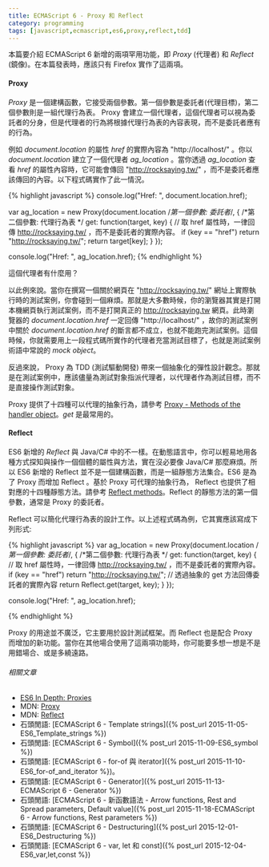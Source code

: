 ```yaml
---
title: ECMAScript 6 - Proxy 和 Reflect
category: programming
tags: [javascript,ecmascript,es6,proxy,reflect,tdd]
---
```


本篇要介紹 ECMAScript 6 新增的兩項罕用功能，即 <dfn>Proxy</dfn> (代理者) 和 <dfn>Reflect</dfn> (鏡像)。在本篇發表時，應該只有 Firefox 實作了這兩項。

<!--more-->

#### Proxy

<dfn>Proxy</dfn> 是一個建構函數，它接受兩個參數。第一個參數是委託者(代理目標)，第二個參數則是一組代理行為表。 Proxy 會建立一個代理者，這個代理者可以視為委託者的分身，但是代理者的行為將根據代理行為表的內容表現，而不是委託者應有的行為。

例如 <var>document.location</var> 的屬性 <var>href</var> 的實際內容為 "http://localhost/" 。你以 <var>document.location</var> 建立了一個代理者 <var>ag_location</var> 。當你透過 <var>ag_location</var> 查看 <var>href</var> 的屬性內容時，它可能會傳回 "http://rocksaying.tw/" ，而不是委託者應該傳回的內容。以下程式碼實作了此一情況。

{% highlight javascript %}
console.log("Href: ", document.location.href);

var ag_location = new Proxy(document.location /*第一個參數: 委託者*/,
{ /*第二個參數: 代理行為表 */
    get: function(target, key) {
        // 取 href 屬性時，一律回傳 http://rocksaying.tw/ ，而不是委託者的實際內容。
        if (key == "href")
            return "http://rocksaying.tw/";
        return target[key];
    }
});

console.log("Href: ", ag_location.href);
{% endhighlight %}

這個代理者有什麼用？

以此例來說。當你在撰寫一個關於網頁在 "http://rocksaying.tw/" 網址上實際執行時的測試案例，你會碰到一個麻煩。那就是大多數時候，你的瀏覽器其實是打開本機網頁執行測試案例，而不是打開真正的 http://rocksaying.tw 網頁。此時瀏覽器的 <var>document.location.href</var> 一定回傳 "http://localhost/" ，故你的測試案例中關於 <var>document.location.href</var> 的斷言都不成立，也就不能跑完測試案例。這個時候，你就需要用上一段程式碼所實作的代理者充當測試目標了，也就是測試案例術語中常說的 <dfn>mock object</dfn>。

反過來說， Proxy 為 TDD (測試驅動開發) 帶來一個抽象化的彈性設計觀念。那就是在測試案例中，應該儘量為測試對象指派代理者，以代理者作為測試目標，而不是直接操作測試對象。

Proxy 提供了十四種可以代理的抽象行為，請參考 [Proxy - Methods of the handler object](https://developer.mozilla.org/en-US/docs/Web/JavaScript/Reference/Global_Objects/Proxy#Methods_of_the_handler_object)。<dfn>get</dfn> 是最常用的。

#### Reflect

ES6 新增的 <dfn>Reflect</dfn> 與 Java/C# 中的不一樣。在動態語言中，你可以輕易地用各種方式探知與操作一個個體的屬性與方法，實在沒必要像 Java/C# 那麼麻煩。所以 ES6 新增的 Reflect 並不是一個建構函數，而是一組靜態方法集合。ES6 是為了 Proxy 而增加 Reflect 。基於 Proxy 可代理的抽象行為， Reflect 也提供了相對應的十四種靜態方法。請參考 [Reflect methods](https://developer.mozilla.org/en-US/docs/Web/JavaScript/Reference/Global_Objects/Reflect)。Reflect 的靜態方法的第一個參數，通常是 Proxy 的委託者。

Reflect 可以簡化代理行為表的設計工作。以上述程式碼為例，它其實應該寫成下列形式:

{% highlight javascript %}
var ag_location = new Proxy(document.location /*第一個參數: 委託者*/,
{ /*第二個參數: 代理行為表 */
    get: function(target, key) {
        // 取 href 屬性時，一律回傳 http://rocksaying.tw/ ，而不是委託者的實際內容。
        if (key == "href")
            return "http://rocksaying.tw/";
        // 透過抽象的 get 方法回傳委託者的實際內容
        return Reflect.get(target, key);
    }
});

console.log("Href: ", ag_location.href);

{% endhighlight %}

Proxy 的用途並不廣泛，它主要用於設計測試框架。而 Reflect 也是配合 Proxy 而增加的新功能。當你在其他場合使用了這兩項功能時，你可能要多想一想是不是用錯場合、或是多繞遠路。

###### 相關文章

* [ES6 In Depth: Proxies](https://hacks.mozilla.org/2015/07/es6-in-depth-proxies-and-reflect/)
* MDN: [Proxy](https://developer.mozilla.org/en-US/docs/Web/JavaScript/Reference/Global_Objects/Proxy)
* MDN: [Reflect](https://developer.mozilla.org/en-US/docs/Web/JavaScript/Reference/Global_Objects/Reflect)
* 石頭閒語: [ECMAScript 6 - Template strings]({% post_url 2015-11-05-ES6_Template_strings %})
* 石頭閒語: [ECMAScript 6 - Symbol]({% post_url 2015-11-09-ES6_symbol %})
* 石頭閒語: [ECMAScript 6 - for-of 與 iterator]({% post_url 2015-11-10-ES6_for-of_and_iterator %})。
* 石頭閒語: [ECMAScript 6 - Generator]({% post_url 2015-11-13-ECMAScript 6 - Generator %})
* 石頭閒語: [ECMAScript 6 - 新函數語法 - Arrow functions, Rest and Spread parameters, Default value]({% post_url 2015-11-18-ECMAScript 6 - Arrow functions, Rest parameters %})
* 石頭閒語: [ECMAScript 6 - Destructuring]({% post_url 2015-12-01-ES6_Destructuring %})
* 石頭閒語: [ECMAScript 6 - var, let 和 const]({% post_url 2015-12-04-ES6_var,let,const %})
